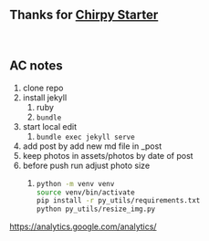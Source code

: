 ## Thanks for [**Chirpy Starter**](https://github.com/cotes2020/chirpy-starter)
<br/>

## AC notes

1. clone repo
2. install jekyll
   1. ruby
   2. ```bundle```
3. start local edit
   1. ```bundle exec jekyll serve```
4. add post by add new md file in _post
5. keep photos in assets/photos by date of post
6. before push run adjust photo size
   1.   ```bash 
        python -m venv venv
        source venv/bin/activate
        pip install -r py_utils/requirements.txt
        python py_utils/resize_img.py
        ```



https://analytics.google.com/analytics/
